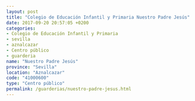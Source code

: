 ```yaml
---
layout: post
title: "Colegio de Educación Infantil y Primaria Nuestro Padre Jesús"
date: 2017-09-20 20:57:05 +0200
categories:
- Colegio de Educación Infantil y Primaria
- sevilla
- aznalcazar
- Centro público
- guarderia
name: "Nuestro Padre Jesús"
province: "Sevilla"
location: "Aznalcazar"
code: "41000600"
type: "Centro público"
permalink: /guarderias/nuestro-padre-jesus.html
---
```


